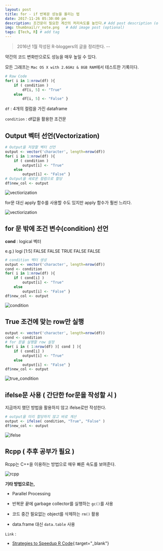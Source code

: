 ```yaml
---
layout: post
title: for - if 반복문 성능을 올리는 법
date: 2017-11-26 05:30:00 pm
description: 조건문이 필요한 계산의 처리속도를 높인다.# Add post description (optional)
img: thumbnail/r_note.png   # Add image post (optional)
tags: [Tech, R] # add tag
---
```


> 2016년 1월 작성된 R-bloggers의 글을 정리한다. -- 

약간의 코드 변화만으로도 성능을 매우 높일 수 있다.

모든 그래프는 `Mac OS X with 2.6GHz & 8GB RAM`에서 테스트한 기록이다.

``` r
# Raw Code
for( i in 1:nrow(df) ){
    if ( condition )
        df[i, 5] <- "True"
    else
        df[i, 5] <- "False" }
```

`df` : 4개의 컬럼을 가진 dataframe

`condition` : df값을 활용한 조건문

## Output 벡터 선언(Vectorization)

``` r
# Output을 저장할 벡터 선언
output <- vector('character', length=nrow(df))
for( i in 1:nrow(df) ){
    if ( condition )
        output[i] <- "True"
    else
        output[i] <- "False" }
# Output을 새로운 컬럼으로 할당
df$new_col <- output
```

![vectiorization]({{site.baseurl}}/assets/img/r/vectorization.png)

for문 대신 apply 함수를 사용할 수도 있지만 apply 함수가 훨씬 느리다.

![vectiorization]({{site.baseurl}}/assets/img/r/apply.png)

## for 문 밖에 조건 변수(condition) 선언 

**cond** : logical 벡터

e.g.) logi [1:5] FALSE FALSE TRUE FALSE FALSE

``` r
# condition 벡터 생성
output <- vector('character', length=nrow(df))
cond <- condition
for( i in 1:nrow(df) ){
    if ( cond[i] ) 
        output[i] <- "True"
    else
        output[i] <- "False" }
df$new_col <- output        
```

![condition]({{site.baseurl}}/assets/img/r/condition.png)

## True 조건에 맞는 row만 실행

``` r
output <- vector('character', length=nrow(df))
cond <- condition
# for 문을 실행할 row 설정
for( i in ( 1:nrow(df) )[ cond ] ){
    if ( cond[i] ) 
        output[i] <- "True"
    else
        output[i] <- "False" }
df$new_col <- output   
```

![true_condition]({{site.baseurl}}/assets/img/r/true_conditions.png)

## ifelse문 사용 ( 간단한 for문을 작성할 시 )

지금까지 했던 방법을 활용하지 않고 ifelse로만 작성한다.

```  r
# output을 미리 할당하지 않고 바로 계산
output <- ifelse( condition, "True", "False" )
df$new_col <- output
```

![ifelse]({{site.baseurl}}/assets/img/r/ifelse.png)

## Rcpp ( 추후 공부가 필요 )

Rcpp는 C++을 이용하는 방법으로 매우 빠른 속도를 보여준다.

![rcpp]({{site.baseurl}}/assets/img/r/rcpp.png)

**기타 방법으로는,**

* Parallel Processing

* 반복문 끝에 garbage collector를 실행하는 `gc()`를 사용

* 코드 중간 필요없는 object를 삭제하는 `rm()` 활용

* data.frame 대신 `data.table` 사용

`Link` : 

* [Strategies to Speedup R Code](https://www.r-bloggers.com/strategies-to-speedup-r-code/){:target="_blank"}